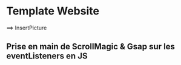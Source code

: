 # Template Website

==> InsertPicture

## Prise en main de ScrollMagic & Gsap sur les eventListeners en JS